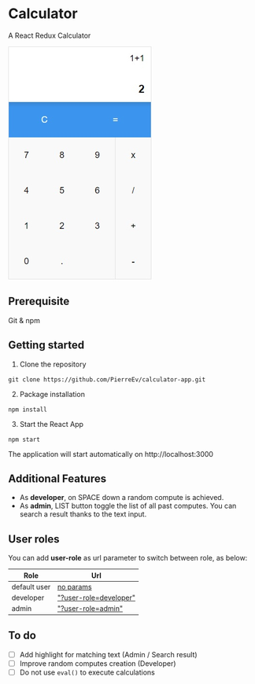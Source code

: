 # Calculator 

A React Redux Calculator

![](images/read_me.jpg)


## Prerequisite

Git & npm


## Getting started

1. Clone the repository
```
git clone https://github.com/PierreEv/calculator-app.git
```

2. Package installation
```
npm install
```

3. Start the React App
```
npm start
```
The application will start automatically on http://localhost:3000


## Additional Features
  - As **developer**, on SPACE down a random compute is achieved.
  - As **admin**, LIST button toggle the list of all past computes. You can search a result thanks to the text input.


## User roles
You can add **user-role** as url parameter to switch between role, as below:

Role | Url
------------ | -------------
default user |[no params](http://localhost:3000/)
developer | ["?user-role=developer"](http://localhost:3000/?user-role=developer)
admin | ["?user-role=admin"](http://localhost:3000/?user-role=admin)


## To do
- [ ] Add highlight for matching text (Admin / Search result)
- [ ] Improve random computes creation (Developer)
- [ ] Do not use `eval()` to execute calculations